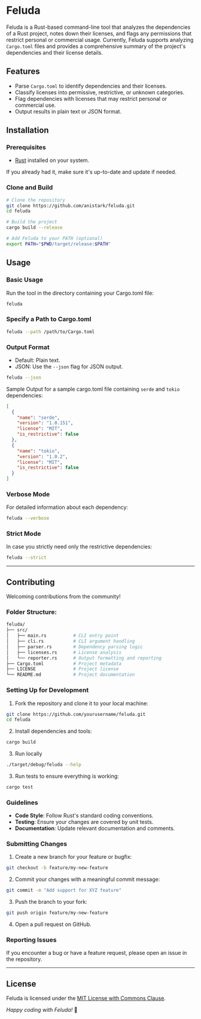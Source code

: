 # Feluda

Feluda is a Rust-based command-line tool that analyzes the dependencies of a Rust project, notes down their licenses, and flags any permissions that restrict personal or commercial usage. Currently, Feluda supports analyzing `Cargo.toml` files and provides a comprehensive summary of the project's dependencies and their license details.

## Features

- Parse `Cargo.toml` to identify dependencies and their licenses.
- Classify licenses into permissive, restrictive, or unknown categories.
- Flag dependencies with licenses that may restrict personal or commercial use.
- Output results in plain text or JSON format.

## Installation

### Prerequisites

- [Rust](https://www.rust-lang.org/tools/install) installed on your system.

If you already had it, make sure it's up-to-date and update if needed.

### Clone and Build

```sh
# Clone the repository
git clone https://github.com/anistark/feluda.git
cd feluda

# Build the project
cargo build --release

# Add Feluda to your PATH (optional)
export PATH="$PWD/target/release:$PATH"
```

## Usage

### Basic Usage

Run the tool in the directory containing your Cargo.toml file:

```sh
feluda
```

### Specify a Path to Cargo.toml

```sh
feluda --path /path/to/Cargo.toml
```

### Output Format

- Default: Plain text.
- JSON: Use the `--json` flag for JSON output.

```sh
feluda --json
```

Sample Output for a sample cargo.toml file containing `serde` and `tokio` dependencies:

```json
[
  {
    "name": "serde",
    "version": "1.0.151",
    "license": "MIT",
    "is_restrictive": false
  },
  {
    "name": "tokio",
    "version": "1.0.2",
    "license": "MIT",
    "is_restrictive": false
  }
]
```

### Verbose Mode

For detailed information about each dependency:

```sh
feluda --verbose
```

### Strict Mode

In case you strictly need only the restrictive dependencies:

```sh
feluda --strict
```

---

## Contributing

Welcoming contributions from the community! 

### Folder Structure:

```sh
feluda/
├── src/
│   ├── main.rs          # CLI entry point
│   ├── cli.rs           # CLI argument handling
│   ├── parser.rs        # Dependency parsing logic
│   ├── licenses.rs      # License analysis
│   └── reporter.rs      # Output formatting and reporting
├── Cargo.toml           # Project metadata
├── LICENSE              # Project license
└── README.md            # Project documentation
```

### Setting Up for Development

1. Fork the repository and clone it to your local machine:

```sh
git clone https://github.com/yourusername/feluda.git
cd feluda
```

2. Install dependencies and tools:

```sh
cargo build
```

3. Run locally

```sh
./target/debug/feluda --help
```

3. Run tests to ensure everything is working:

```sh
cargo test
```

### Guidelines

- **Code Style**: Follow Rust's standard coding conventions.
- **Testing**: Ensure your changes are covered by unit tests.
- **Documentation**: Update relevant documentation and comments.

### Submitting Changes

1. Create a new branch for your feature or bugfix:

```sh
git checkout -b feature/my-new-feature
```

2. Commit your changes with a meaningful commit message:

```sh
git commit -m "Add support for XYZ feature"
```

3. Push the branch to your fork:

```sh
git push origin feature/my-new-feature
```

4. Open a pull request on GitHub.

### Reporting Issues

If you encounter a bug or have a feature request, please open an issue in the repository.

---

## License

Feluda is licensed under the [MIT License with Commons Clause](./LICENSE).


_Happy coding with Feluda!_ 🚀
